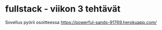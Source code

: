 # fullstack - viikon 3 tehtävät
Sovellus pyörii osoitteessa https://powerful-sands-91769.herokuapp.com/
